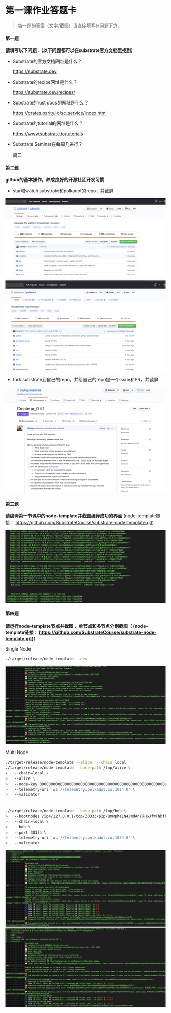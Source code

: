 # 第一课作业答题卡

> 每一题的答案（文字/截图）请直接填写在问题下方。

#### 第一题

**请填写以下问题：（以下问题都可以在substrate官方文档里找到）**

- Substrate的官方文档网址是什么？

  https://substrate.dev

- Substrate的recipe网址是什么？

  https://substrate.dev/recipes/

- Substrate的rust docs的网址是什么？

  https://crates.parity.io/sc_service/index.html

- Substrate的tutorial的网址是什么？

  https://www.substrate.io/tutorials

- Substrate Seminar在每周几进行？

   周二



#### 第二题

**github的基本操作，养成良好的开源社区开发习惯**

- star和watch substrate和polkadot的repo，并截屏

![image](./substrate_watch_star.png)

![image](./polkadot_watch_star.png)

- fork substrate到自己的repo，并给自己的repo提一个issue和PR，并截屏

![image](./pr_for_my_substrate.png)






#### 第三题

**请编译第一节课中的node-template并截图编译成功的界面** (node-template链接： https://github.com/SubstrateCourse/substrate-node-template.git)

![image](./node_template_compile_ok.png)


#### 第四题

**请运行node-template节点并截图 ，单节点和多节点分别截图（ (node-template链接： https://github.com/SubstrateCourse/substrate-node-template.git)）**

Single Node
```bash
./target/release/node-template --dev
```
![image](./node_template_sigle_node.png)



Multi Node
```bash
./target/release/node-template --alice  --chain local 
./target/release/node-template --base-path /tmp/alice \
>   --chain=local \
>   --alice \
>   --node-key 0000000000000000000000000000000000000000000000000000000000000001 \
>   --telemetry-url 'ws://telemetry.polkadot.io:1024 0' \
>   --validator


./target/release/node-template --base-path /tmp/bob \
>   --bootnodes /ip4/127.0.0.1/tcp/30333/p2p/QmRpheLN4JWdAnY7HGJfWFNbfkQCb6tFf4vvA6hgjMZKrR \
>   --chain=local \
>   --bob \
>   --port 30334 \
>   --telemetry-url 'ws://telemetry.polkadot.io:1024 0' \
>   --validator
```

![image](./node_template_multi_alice.png)
![image](./node_template_multi_bob.png)
